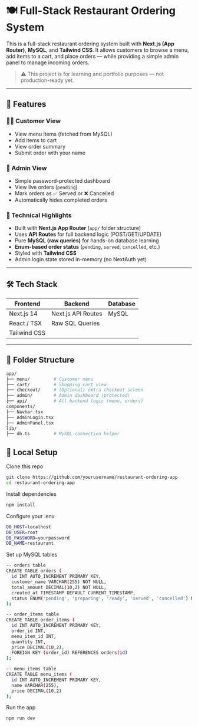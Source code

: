 # 🍽️ Full-Stack Restaurant Ordering System

This is a full-stack restaurant ordering system built with **Next.js (App Router)**, **MySQL**, and **Tailwind CSS**. It allows customers to browse a menu, add items to a cart, and place orders — while providing a simple admin panel to manage incoming orders.

> ⚠️ This project is for learning and portfolio purposes — not production-ready yet.

---

## 🚀 Features

### 👨‍🍳 Customer View
- View menu items (fetched from MySQL)
- Add items to cart
- View order summary
- Submit order with your name

### 🔐 Admin View
- Simple password-protected dashboard
- View live orders (`pending`)
- Mark orders as ✅ Served or ❌ Cancelled
- Automatically hides completed orders

### 🧠 Technical Highlights
- Built with **Next.js App Router** (`app/` folder structure)
- Uses **API Routes** for full backend logic (POST/GET/UPDATE)
- Pure **MySQL (raw queries)** for hands-on database learning
- **Enum-based order status** (`pending`, `served`, `cancelled`, etc.)
- Styled with **Tailwind CSS**
- Admin login state stored in-memory (no NextAuth yet)

---

## 🛠️ Tech Stack

| Frontend      | Backend        | Database |
|---------------|----------------|----------|
| Next.js 14    | Next.js API Routes | MySQL    |
| React / TSX   | Raw SQL Queries |          |
| Tailwind CSS  |                |          |

---

## 📂 Folder Structure

```bash
app/
├── menu/         # Customer menu
├── cart/         # Shopping cart view
├── checkout/     # (Optional) extra checkout screen
├── admin/        # Admin dashboard (protected)
├── api/          # All backend logic (menu, orders)
components/
├── Navbar.tsx
├── AdminLogin.tsx
├── AdminPanel.tsx
lib/
├── db.ts         # MySQL connection helper
```

## 🧪 Local Setup
Clone this repo

```bash
git clone https://github.com/yourusername/restaurant-ordering-app
cd restaurant-ordering-app
```

Install dependencies
```bash
npm install
```
Configure your .env
```bash
DB_HOST=localhost
DB_USER=root
DB_PASSWORD=yourpassword
DB_NAME=restaurant
```
Set up MySQL tables
```bash
-- orders table
CREATE TABLE orders (
  id INT AUTO_INCREMENT PRIMARY KEY,
  customer_name VARCHAR(255) NOT NULL,
  total_amount DECIMAL(10,2) NOT NULL,
  created_at TIMESTAMP DEFAULT CURRENT_TIMESTAMP,
  status ENUM('pending', 'preparing', 'ready', 'served', 'cancelled') NOT NULL DEFAULT 'pending'
);

-- order_items table
CREATE TABLE order_items (
  id INT AUTO_INCREMENT PRIMARY KEY,
  order_id INT,
  menu_item_id INT,
  quantity INT,
  price DECIMAL(10,2),
  FOREIGN KEY (order_id) REFERENCES orders(id)
);

-- menu_items table
CREATE TABLE menu_items (
  id INT AUTO_INCREMENT PRIMARY KEY,
  name VARCHAR(255),
  price DECIMAL(10,2)
);
```

Run the app
```bash
npm run dev
```